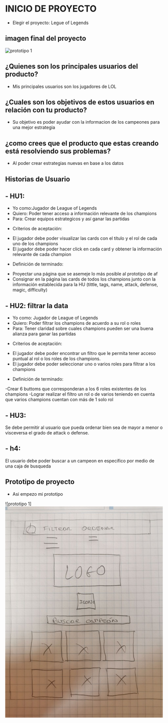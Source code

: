 # INICIO DE PROYECTO #
- Elegir el proyecto: Legue of Legends

## imagen final del proyecto

![prototipo 1](C:\proyectos_laboratoria\DEV002-DATA-LOVER\DEV002-data-lovers\src\AF.png)

## ¿Quienes son los principales usuarios del producto? ##
- Mis principales usuarios son los jugadores de LOL

## ¿Cuales son los objetivos de estos usuarios en relación con tu producto? ##
- Su objetivo es poder ayudar con la informacion de los campeones para una mejor estrategia

## ¿como crees que el producto que estas creando está resolviendo sus problemas? ##
- Al poder crear estrategias nuevas en base a los datos

## Historias de Usuario

## - HU1:

* Yo como:Jugador de League of Legends
* Quiero: Poder tener acceso a información relevante de los champions
* Para: Crear equipos estrategicos y así ganar las partidas

- Criterios de aceptación:

* El jugador debe poder visualizar las cards con el título y el rol de cada
uno de los champions
* El jugador debe poder hacer click en cada card y obtener la información
relevante de cada champion

- Definición de terminado:

* Proyectar una página que se asemeje lo más posible al prototipo de af
* Consignar en la página las cards de todos los champions junto con la información establecida para la HU (tittle, tags, name, attack, defense, magic, difficulty)

## - HU2: filtrar la data

* Yo como: Jugador de League of Legends
* Quiero: Poder filtrar los champions de acuerdo a su rol o roles
* Para: Tener claridad sobre cuales champions pueden ser una buena alianza para ganar las partidas

- Criterios de aceptación:

* El jugador debe poder encontrar un filtro que le permita tener acceso puntual
al rol o los roles de los champions.
* El jugador debe poder seleccionar uno o varios roles para filtrar a los
champions

- Definición de terminado:

-Crear 6  buttoms que corresponderan a los 6 roles existentes de los
champions
-Lograr realizar el filtro un rol o de varios teniendo en cuenta que varios
champions cuentan con más de 1 solo rol

## - HU3:
Se debe permitir al usuario que pueda ordenar bien sea de mayor a menor o
visceversa el grado de attack o defense.

## - h4:
El usuario debe poder buscar a un campeon en especifico por medio de
una caja de busqueda


## Prototipo de proyecto
- Asi empezo mi prototipo

![prototipo 1]<img src="src/BF.jpg" alt="texto que se a mostrar en caso que la imag no se luestre">
